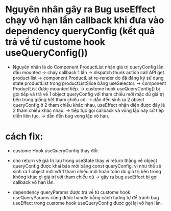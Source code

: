 # Nguyên nhân gây ra Bug useEffect chạy vô hạn lần callback khi đưa vào dependency queryConfig (kết quả trả về từ custome hook useQueryConfig())

- Nguyên nhân là do Component ProductList nhận giá trị queryConfig lần đầu mounted
  -> chạy callback 1 lần -> dispatch thunk action call API get product list -> component ProductList re-render do đã đăng ký sử dụng state productList trong productListSlice bằng useSelector.
  -> component ProductList được mounted tiếp.
  -> custome hook useQueryConfig() bị gọi tiếp và trả về 1 object queryConfig với tham chiếu mới mặc dù giá trị bên trong giống hệt tham chiếu cũ.
  -> dẫn đến sinh ra 2 object queryConfig ở 2 tham chiếu khác nhau, useEffect nhận diện được đây là 2 tham chiếu khác nhau.
  -> tiếp tục gọi callback và vòng lặp này cứ tiếp diễn liên tục.
  -> dẫn đến bug vòng lặp vô hạn.

# cách fix:

- custome Hook useQueryConfig thay đổi:

* cho return về giá trị lưu trong useState thay vì return thẳng về object queryConfig được khai báo mới bằng const queryConfig, vì như thế sẽ sinh ra 1 object mới với 1 tham chiếu mới hoàn toàn dù giá trị bên trong không khác gì giá trị với tham chiếu cũ -> gây ra bug useEffect bị gọi callback vô hạn lần.

- dependency queryParams được trả về từ custome hook useQueryParams cũng được handle bằng cách tương tự để tránh bug useEffect trong custome hook useQueryConfig được gọi lại vô hạn lần.
